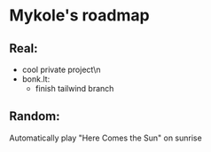 # Mykole's roadmap
## Real:

- cool private project\n
- bonk.lt:
  - finish tailwind branch


## Random:

Automatically play "Here Comes the Sun" on sunrise

